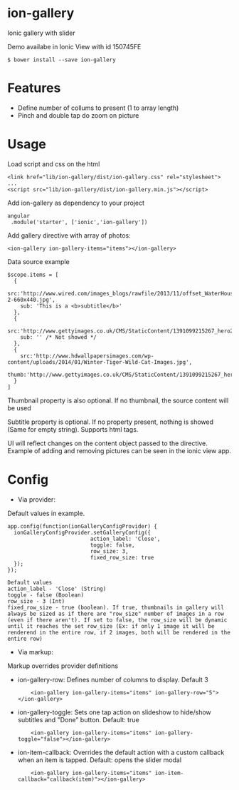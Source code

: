 # ion-gallery
Ionic gallery with slider

Demo availabe in Ionic View with id 150745FE

    $ bower install --save ion-gallery

# Features

 - Define number of collums to present (1 to array length)
 - Pinch and double tap do zoom on picture

# Usage

Load script and css on the html

    <link href="lib/ion-gallery/dist/ion-gallery.css" rel="stylesheet">
    ...
    <script src="lib/ion-gallery/dist/ion-gallery.min.js"></script>

Add ion-gallery as dependency to your project

    angular
     .module('starter', ['ionic','ion-gallery'])

Add gallery directive with array of photos:

    <ion-gallery ion-gallery-items="items"></ion-gallery>

Data source example

    $scope.items = [
      {
        src:'http://www.wired.com/images_blogs/rawfile/2013/11/offset_WaterHouseMarineImages_62652-2-660x440.jpg',
        sub: 'This is a <b>subtitle</b>'
      },
      {
        src:'http://www.gettyimages.co.uk/CMS/StaticContent/1391099215267_hero2.jpg',
        sub: '' /* Not showed */
      },
      {
        src:'http://www.hdwallpapersimages.com/wp-content/uploads/2014/01/Winter-Tiger-Wild-Cat-Images.jpg',
        thumb:'http://www.gettyimages.co.uk/CMS/StaticContent/1391099215267_hero2.jpg'
      }
    ]

Thumbnail property is also optional. If no thumbnail, the source content will be used

Subtitle property is optional. If no property present, nothing is showed (Same for empty string).
Supports html tags.

UI will reflect changes on the content object passed to the directive. Example of adding and removing pictures can be seen in the ionic view app.

# Config

- Via provider:

Default values in example.

```
app.config(function(ionGalleryConfigProvider) {
  ionGalleryConfigProvider.setGalleryConfig({
                          action_label: 'Close',
                          toggle: false,
                          row_size: 3,
                          fixed_row_size: true
  });
});
```

```
Default values
action_label - 'Close' (String)
toggle - false (Boolean)
row_size - 3 (Int)
fixed_row_size - true (boolean). If true, thumbnails in gallery will always be sized as if there are "row_size" number of images in a row (even if there aren't). If set to false, the row_size will be dynamic until it reaches the set row_size (Ex: if only 1 image it will be renderend in the entire row, if 2 images, both will be rendered in the entire row)
```

- Via markup:

Markup overrides provider definitions

- ion-gallery-row: Defines number of columns to display. Default 3

          <ion-gallery ion-gallery-items="items" ion-gallery-row="5"></ion-gallery>

- ion-gallery-toggle: Sets one tap action on slideshow to hide/show subtitles and "Done" button. Default: true

          <ion-gallery ion-gallery-items="items" ion-gallery-toggle="false"></ion-gallery>

- ion-item-callback: Overrides the default action with a custom callback when an item is tapped. Default: opens the slider modal

          <ion-gallery ion-gallery-items="items" ion-item-callback="callback(item)"></ion-gallery>
